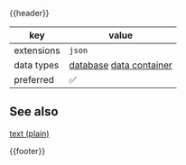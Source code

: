 {{header}}

key | value
--- | ---
extensions | `json`
data types | [database](../dataTypes/database.md) [data container](../dataTypes/data.md)
preferred | ✅

## See also

[text (plain)](../dataTypes/plainText.md)

{{footer}}
